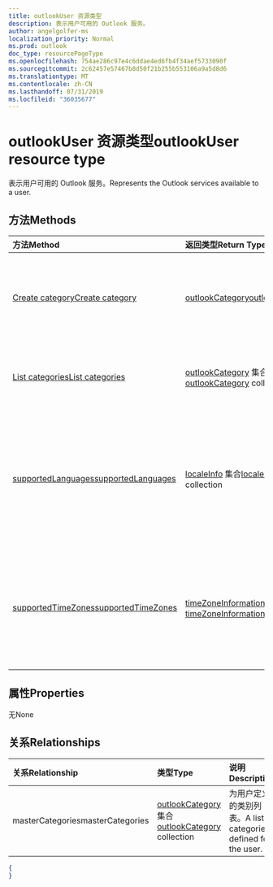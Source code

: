 ```yaml
---
title: outlookUser 资源类型
description: 表示用户可用的 Outlook 服务。
author: angelgolfer-ms
localization_priority: Normal
ms.prod: outlook
doc_type: resourcePageType
ms.openlocfilehash: 754ae286c97e4c6ddae4ed6fb4f34aef5733090f
ms.sourcegitcommit: 2c62457e57467b8d50f21b255b553106a9a5d8d6
ms.translationtype: MT
ms.contentlocale: zh-CN
ms.lasthandoff: 07/31/2019
ms.locfileid: "36035677"
---
```

# <a name="outlookuser-resource-type"></a><span data-ttu-id="89bad-103">outlookUser 资源类型</span><span class="sxs-lookup"><span data-stu-id="89bad-103">outlookUser resource type</span></span>


<span data-ttu-id="89bad-104">表示用户可用的 Outlook 服务。</span><span class="sxs-lookup"><span data-stu-id="89bad-104">Represents the Outlook services available to a user.</span></span>


## <a name="methods"></a><span data-ttu-id="89bad-105">方法</span><span class="sxs-lookup"><span data-stu-id="89bad-105">Methods</span></span>

| <span data-ttu-id="89bad-106">方法</span><span class="sxs-lookup"><span data-stu-id="89bad-106">Method</span></span>           | <span data-ttu-id="89bad-107">返回类型</span><span class="sxs-lookup"><span data-stu-id="89bad-107">Return Type</span></span>    |<span data-ttu-id="89bad-108">说明</span><span class="sxs-lookup"><span data-stu-id="89bad-108">Description</span></span>|
|:---------------|:--------|:----------|
|[<span data-ttu-id="89bad-109">Create category</span><span class="sxs-lookup"><span data-stu-id="89bad-109">Create category</span></span>](../api/outlookuser-post-mastercategories.md) | [<span data-ttu-id="89bad-110">outlookCategory</span><span class="sxs-lookup"><span data-stu-id="89bad-110">outlookCategory</span></span>](outlookcategory.md) |<span data-ttu-id="89bad-111">在用户主类别列表中创建 **outlookCategory** 对象。</span><span class="sxs-lookup"><span data-stu-id="89bad-111">Create an **outlookCategory** object in the user's master list of categories.</span></span>|
|[<span data-ttu-id="89bad-112">List categories</span><span class="sxs-lookup"><span data-stu-id="89bad-112">List categories</span></span>](../api/outlookuser-list-mastercategories.md) | <span data-ttu-id="89bad-113">[outlookCategory](outlookcategory.md) 集合</span><span class="sxs-lookup"><span data-stu-id="89bad-113">[outlookCategory](outlookcategory.md) collection</span></span> |<span data-ttu-id="89bad-114">获取为用户定义的所有类别。</span><span class="sxs-lookup"><span data-stu-id="89bad-114">Get all the categories that have been defined for the user.</span></span>|
|[<span data-ttu-id="89bad-115">supportedLanguages</span><span class="sxs-lookup"><span data-stu-id="89bad-115">supportedLanguages</span></span>](../api/outlookuser-supportedlanguages.md) | <span data-ttu-id="89bad-116">[localeInfo](localeinfo.md) 集合</span><span class="sxs-lookup"><span data-stu-id="89bad-116">[localeInfo](localeinfo.md) collection</span></span> | <span data-ttu-id="89bad-117">获取用户支持的区域设置和语言列表，就像在用户的邮箱服务器上配置的那样。</span><span class="sxs-lookup"><span data-stu-id="89bad-117">Get the list of locales and languages that is supported for the user, as configured on the user's mailbox server.</span></span> |
|[<span data-ttu-id="89bad-118">supportedTimeZones</span><span class="sxs-lookup"><span data-stu-id="89bad-118">supportedTimeZones</span></span>](../api/outlookuser-supportedtimezones.md) | <span data-ttu-id="89bad-119">[timeZoneInformation](timezoneinformation.md) 集合</span><span class="sxs-lookup"><span data-stu-id="89bad-119">[timeZoneInformation](timezoneinformation.md) collection</span></span> | <span data-ttu-id="89bad-120">获取用户支持的时区列表，就像在用户的邮箱服务器上配置的那样。</span><span class="sxs-lookup"><span data-stu-id="89bad-120">Get the list of time zones that is supported for the user, as configured on the user's mailbox server.</span></span> |


## <a name="properties"></a><span data-ttu-id="89bad-121">属性</span><span class="sxs-lookup"><span data-stu-id="89bad-121">Properties</span></span>
<span data-ttu-id="89bad-122">无</span><span class="sxs-lookup"><span data-stu-id="89bad-122">None</span></span>

## <a name="relationships"></a><span data-ttu-id="89bad-123">关系</span><span class="sxs-lookup"><span data-stu-id="89bad-123">Relationships</span></span>
| <span data-ttu-id="89bad-124">关系</span><span class="sxs-lookup"><span data-stu-id="89bad-124">Relationship</span></span> | <span data-ttu-id="89bad-125">类型</span><span class="sxs-lookup"><span data-stu-id="89bad-125">Type</span></span>   |<span data-ttu-id="89bad-126">说明</span><span class="sxs-lookup"><span data-stu-id="89bad-126">Description</span></span>|
|:---------------|:--------|:----------|
|<span data-ttu-id="89bad-127">masterCategories</span><span class="sxs-lookup"><span data-stu-id="89bad-127">masterCategories</span></span>|<span data-ttu-id="89bad-128">[outlookCategory](../resources/outlookcategory.md) 集合</span><span class="sxs-lookup"><span data-stu-id="89bad-128">[outlookCategory](../resources/outlookcategory.md) collection</span></span>| <span data-ttu-id="89bad-129">为用户定义的类别列表。</span><span class="sxs-lookup"><span data-stu-id="89bad-129">A list of categories defined for the user.</span></span> | 

<!--{
  "blockType": "resource",
  "baseType": "microsoft.graph.entity",
  "@odata.type": "microsoft.graph.outlookUser",
  "@odata.annotations": [
    {
      "property": "masterCategories",
      "capabilities": {
        "changeTracking": false,
        "expandable": false,
        "searchable": false
      }
    }
  ]
}-->
```json
{
}
```

<!-- uuid: 8fcb5dbc-d5aa-4681-8e31-b001d5168d79
2015-10-25 14:57:30 UTC -->
<!-- {
  "type": "#page.annotation",
  "description": "outlookUser resource",
  "keywords": "",
  "section": "documentation",
  "tocPath": ""
}-->
